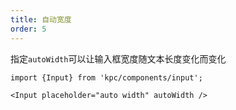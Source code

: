 ```yaml
---
title: 自动宽度
order: 5
---
```


指定`autoWidth`可以让输入框宽度随文本长度变化而变化

```vdt
import {Input} from 'kpc/components/input';

<Input placeholder="auto width" autoWidth />
```
